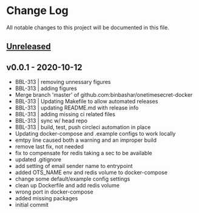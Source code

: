 # Change Log

All notable changes to this project will be documented in this file.

<a name="unreleased"></a>
## [Unreleased]



<a name="v0.0.1"></a>
## v0.0.1 - 2020-10-12

- BBL-313 | removing unnessary figures
- BBL-313 | adding figures
- Merge branch 'master' of github.com:binbashar/onetimesecret-docker
- BBL-313 | Updating Makefile to allow automated releases
- BBL-313 | updating README.md with release info
- BBL-313 | adding missing ci related files
- BBL-313 | sync w/ head repo
- BBL-313 | build, test, push circleci automation in place
- Updating docker-compose and .example configs to work locally
- emtpy line caused both a warning and an improper build
- remove last fix, not needed
- fix to compensate for redis taking a sec to be available
- updated .gitignore
- add setting of email sender name to entrypoint
- added OTS_NAME env and redis volume to docker-compose
- change some default/example config settings
- clean up Dockerfile and add redis volume
- wrong port in docker-compose
- added missing packages
- initial commit


[Unreleased]: https://github.com/binbashar/onetimesecret-docker/compare/v0.0.1...HEAD
